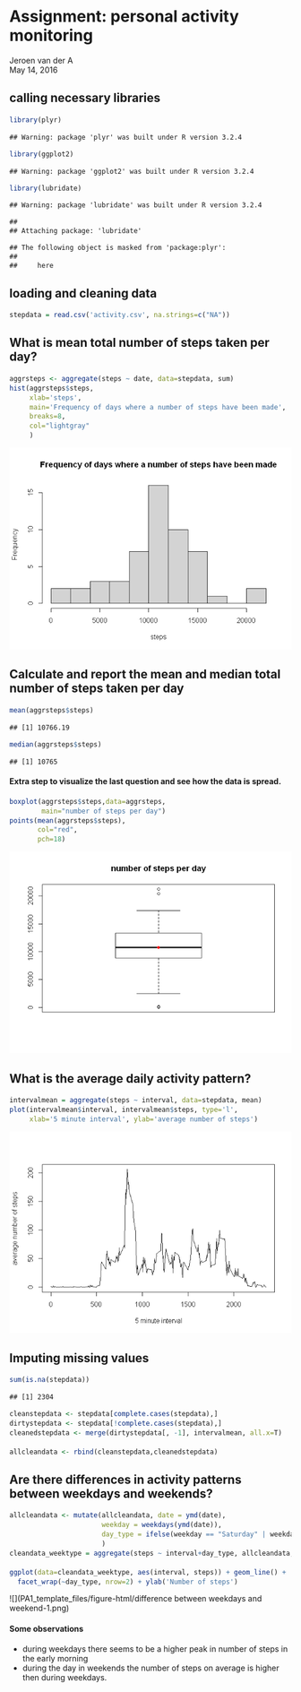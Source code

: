 # Assignment: personal activity monitoring
Jeroen van der A  
May 14, 2016  

## calling necessary libraries

```r
library(plyr)
```

```
## Warning: package 'plyr' was built under R version 3.2.4
```

```r
library(ggplot2)
```

```
## Warning: package 'ggplot2' was built under R version 3.2.4
```

```r
library(lubridate)
```

```
## Warning: package 'lubridate' was built under R version 3.2.4
```

```
## 
## Attaching package: 'lubridate'
```

```
## The following object is masked from 'package:plyr':
## 
##     here
```

## loading and cleaning data

```r
stepdata = read.csv('activity.csv', na.strings=c("NA"))
```

## What is mean total number of steps taken per day?


```r
aggrsteps <- aggregate(steps ~ date, data=stepdata, sum)
hist(aggrsteps$steps, 
     xlab='steps', 
     main='Frequency of days where a number of steps have been made',
     breaks=8,
     col="lightgray"
     )
```

![](PA1_template_files/figure-html/showTotals-1.png)<!-- -->

## Calculate and report the mean and median total number of steps taken per day


```r
mean(aggrsteps$steps)
```

```
## [1] 10766.19
```

```r
median(aggrsteps$steps)
```

```
## [1] 10765
```
#### Extra step to visualize the last question and see how the data is spread.

```r
boxplot(aggrsteps$steps,data=aggrsteps, 
        main="number of steps per day")
points(mean(aggrsteps$steps),
       col="red",
       pch=18)
```

![](PA1_template_files/figure-html/boxplot-1.png)<!-- -->

## What is the average daily activity pattern?


```r
intervalmean = aggregate(steps ~ interval, data=stepdata, mean)
plot(intervalmean$interval, intervalmean$steps, type='l',
	 xlab='5 minute interval', ylab='average number of steps')
```

![](PA1_template_files/figure-html/meanInterval-1.png)<!-- -->

## Imputing missing values


```r
sum(is.na(stepdata))
```

```
## [1] 2304
```

```r
cleanstepdata <- stepdata[complete.cases(stepdata),]
dirtystepdata <- stepdata[!complete.cases(stepdata),]
cleanedstepdata <- merge(dirtystepdata[, -1], intervalmean, all.x=T)

allcleandata <- rbind(cleanstepdata,cleanedstepdata)
```

## Are there differences in activity patterns between weekdays and weekends?


```r
allcleandata <- mutate(allcleandata, date = ymd(date), 
                       weekday = weekdays(ymd(date)),
                       day_type = ifelse(weekday == "Saturday" | weekday == "Sunday", "Weekend", "Weekday")
                       )
cleandata_weektype = aggregate(steps ~ interval+day_type, allcleandata,mean)

ggplot(data=cleandata_weektype, aes(interval, steps)) + geom_line() + 
  facet_wrap(~day_type, nrow=2) + ylab('Number of steps')
```

![](PA1_template_files/figure-html/difference between weekdays and weekend-1.png)<!-- -->

#### Some observations
+ during weekdays there seems to be a higher peak in number of steps in the early morning
+ during the day in weekends the number of steps on average is higher then during weekdays.
